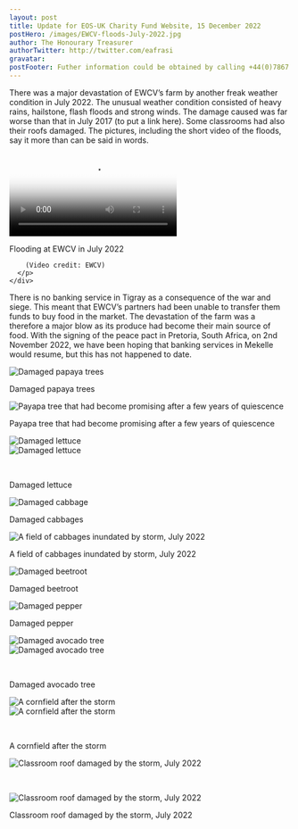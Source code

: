 ```yaml
---
layout: post
title: Update for EOS-UK Charity Fund Website, 15 December 2022
postHero: /images/EWCV-floods-July-2022.jpg
author: The Honourary Treasurer
authorTwitter: http://twitter.com/eafrasi
gravatar:
postFooter: Futher information could be obtained by calling +44(0)7867 727445 or at <a href="mailto:eosukcharityfund@gmail.com">eosukcharityfund@gmail.com</a>
---
```


There was a major devastation of EWCV’s farm by another freak weather condition
in July 2022. The unusual weather condition consisted of heavy rains, hailstone,
flash floods and strong winds. The damage caused was far worse than that in July
2017 (to put a link here). Some classrooms had also their roofs damaged. The
pictures, including the short video of the floods, say it more than can be said
in words.

<div class="bordered tiny">
	  <video src="{{ "/images/EWCV-Video-floods-July-2022.mp4" | prepend: site.baseurl_root }}"         controls="controls" 
        poster="{{ "/images/EWCV-floods-July-2022.jpg" | prepend: site.baseurl_root }}" 
        class="img-responsive center-block">
    </video>
    <div class="caption text-center">
      <p>
        Flooding at EWCV in July 2022<br/>
    
        (Video credit: EWCV)
      </p>
    </div>
</div>


There is no banking service in Tigray as a consequence of the war and
siege. This meant that EWCV’s partners had been unable to transfer them funds to
buy food in the market. The devastation of the farm was a therefore a major blow
as its produce had become their main source of food. With the signing of the
peace pact in Pretoria, South Africa, on 2nd  November 2022, we have been hoping
that banking services in Mekelle would resume, but this has not happened to
date.

<div class="row bordered tiny">
	<div class="col-sm-6 col-md-6 col-lg-6">
		  <img src="{{ "/images/dmg-papaya-tree-1.jpg" | prepend: site.baseurl }}"
          alt="Damaged papaya trees" 
          class="img-responsive center-block" />
        <div class="caption text-center">
			<p>Damaged papaya trees</p>
	    </div>
	</div>
	<div class="col-sm-6 col-md-6 col-lg-6">
		  <img src="{{ "/images/dmg-papaya-tree-that-was-promising-2.jpg" | prepend: site.baseurl }}"
          alt="Payapa tree that had become promising after a few years of quiescence" 
          class="img-responsive center-block" />
        <div class="caption text-center">
			<p>Payapa tree that had become promising after a few years of quiescence</p>
	    </div>
	</div>
</div>

<div class="row bordered tiny">
	<div class="col-sm-6 col-md-6 col-lg-6">
		  <img src="{{ "/images/dmg-lettuce-1.jpg" | prepend: site.baseurl }}"
          alt="Damaged lettuce" 
          class="img-responsive center-block" />
	</div>
	<div class="col-sm-6 col-md-6 col-lg-6">
		  <img src="{{ "/images/dmg-lettuce-2.jpg" | prepend: site.baseurl }}"
          alt="Damaged lettuce" 
          class="img-responsive center-block" />
          <p>&nbsp;</p>
	</div>
    <div class="caption text-center">
		<p>Damaged lettuce</p>
    </div>
</div>

<div class="row bordered tiny">
	<div class="col-sm-6 col-md-6 col-lg-6">
		  <img src="{{ "/images/dmg-cabbage.jpg" | prepend: site.baseurl }}"
          alt="Damaged cabbage" 
          class="img-responsive center-block" />
        <div class="caption text-center">
			<p>Damaged cabbages</p>
	    </div>
	</div>
	<div class="col-sm-6 col-md-6 col-lg-6">
		  <img src="{{ "/images/dmg-cabbages-inundated-by-storm.jpg" | prepend: site.baseurl }}"
          alt="A field of cabbages inundated by storm, July 2022" 
          class="img-responsive center-block" />
        <div class="caption text-center">
			<p>A field of cabbages inundated by storm, July 2022</p>
	    </div>
	</div>
</div>


<div class="row bordered tiny">
	<div class="col-sm-6 col-md-6 col-lg-6">
		  <img src="{{ "/images/dmg-beetroot.jpg" | prepend: site.baseurl }}"
          alt="Damaged beetroot" 
          class="img-responsive center-block" />
        <div class="caption text-center">
			<p>Damaged beetroot</p>
	    </div>
	</div>
	<div class="col-sm-6 col-md-6 col-lg-6">
		  <img src="{{ "/images/dmg-pepper.jpg" | prepend: site.baseurl }}"
          alt="Damaged pepper" 
          class="img-responsive center-block" />
        <div class="caption text-center">
			<p>Damaged pepper</p>
	    </div>
	</div>
</div>


<div class="row bordered tiny">
	<div class="col-sm-6 col-md-6 col-lg-6">
		  <img src="{{ "/images/dmg-avocado-tree-2.jpg" | prepend: site.baseurl }}"
          alt="Damaged avocado tree" 
          class="img-responsive center-block" />
	</div>
	<div class="col-sm-6 col-md-6 col-lg-6">
		  <img src="{{ "/images/dmg-avocado-tree-3.jpg" | prepend: site.baseurl }}"
          alt="Damaged avocado tree" 
          class="img-responsive center-block" />
          <p>&nbsp;</p>
	</div>
    <div class="caption text-center">
		<p>Damaged avocado tree</p>
	</div>
</div>


<div class="row bordered tiny">
	<div class="col-sm-6 col-md-6 col-lg-6">
		  <img src="{{ "/images/dmg-cornfield-after-storm-1.jpg" | prepend: site.baseurl }}"
          alt="A cornfield after the storm" 
          class="img-responsive center-block" />
	</div>
	<div class="col-sm-6 col-md-6 col-lg-6">
		  <img src="{{ "/images/dmg-cornfield-after-storm-2.jpg" | prepend: site.baseurl }}"
          alt="A cornfield after the storm" 
          class="img-responsive center-block" />
          <p>&nbsp;</p>
	</div>
    <div class="caption text-center">
		<p>A cornfield after the storm</p>
	</div>
</div>

<div class="row bordered tiny">
	<div class="col-sm-6 col-md-6 col-lg-6">
		  <img src="{{ "/images/dmg-classroom-roof-1.jpg" | prepend: site.baseurl }}"
          alt="Classroom roof damaged by the storm, July 2022" 
          class="img-responsive center-block" />
          <p>&nbsp;</p>
	</div>
	<div class="col-sm-6 col-md-6 col-lg-6">
		  <img src="{{ "/images/dmg-classroom-roof-2.jpg" | prepend: site.baseurl }}"
          alt="Classroom roof damaged by the storm, July 2022" 
          class="img-responsive center-block" />
	</div>
    <div class="caption text-center">
		<p>Classroom roof damaged by the storm, July 2022</p>
	</div>
</div>
